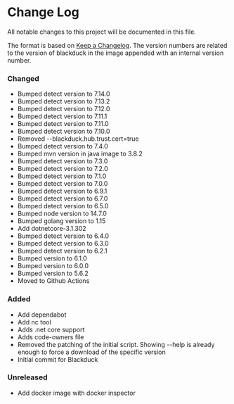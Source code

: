 # Change Log
All notable changes to this project will be documented in this file.

The format is based on [Keep a Changelog](http://keepachangelog.com/).
The version numbers are related to the version of blackduck in the image appended with an internal version number.

### Changed

- Bumped detect version to 7.14.0
- Bumped detect version to 7.13.2
- Bumped detect version to 7.12.0
- Bumped detect version to 7.11.1
- Bumped detect version to 7.11.0
- Bumped detect version to 7.10.0
- Removed --blackduck.hub.trust.cert=true
- Bumped detect version to 7.4.0
- Bumped mvn version in java image to 3.8.2
- Bumped detect version to 7.3.0
- Bumped detect version to 7.2.0
- Bumped detect version to 7.1.0
- Bumped detect version to 7.0.0
- Bumped detect version to 6.9.1
- Bumped detect version to 6.7.0
- Bumped detect version to 6.5.0
- Bumped node version to 14.7.0
- Bumped golang version to 1.15
- Add dotnetcore-3.1.302
- Bumped detect version to 6.4.0
- Bumped detect version to 6.3.0
- Bumped detect version to 6.2.1
- Bumped version to 6.1.0
- Bumped version to 6.0.0
- Bumped version to 5.6.2
- Moved to Github Actions

### Added
- Add dependabot
- Add nc tool
- Adds .net core support
- Adds code-owners file
- Removed the patching of the initial script.
  Showing --help is already enough to force a download of the specific version
- Initial commit for Blackduck

### Unreleased
- Add docker image with docker inspector
